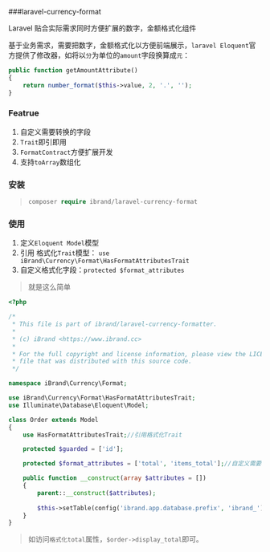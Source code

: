 ###laravel-currency-format

Laravel 贴合实际需求同时方便扩展的数字，金额格式化组件

基于业务需求，需要把数字，金额格式化以方便前端展示，`laravel Eloquent`官方提供了修改器，如将以`分`为单位的`amount`字段换算成`元`：

```php
public function getAmountAttribute()
{
	return number_format($this->value, 2, '.', '');
}
```

### Featrue

1. 自定义需要转换的字段
2. `Trait`即引即用
3. `FormatContract`方便扩展开发
4. 支持`toArray`数组化

### 安装

> ```php
> composer require ibrand/laravel-currency-format
> ```

### 使用

1. 定义`Eloquent Model`模型
2. 引用 格式化`Trait`模型： `use iBrand\Currency\Format\HasFormatAttributesTrait` 
3. 自定义格式化字段：`protected $format_attributes`

> 就是这么简单

```php
<?php

/*
 * This file is part of ibrand/laravel-currency-formatter.
 *
 * (c) iBrand <https://www.ibrand.cc>
 *
 * For the full copyright and license information, please view the LICENSE
 * file that was distributed with this source code.
 */

namespace iBrand\Currency\Format;

use iBrand\Currency\Format\HasFormatAttributesTrait;
use Illuminate\Database\Eloquent\Model;

class Order extends Model
{
    use HasFormatAttributesTrait;//引用格式化Trait

    protected $guarded = ['id'];

    protected $format_attributes = ['total', 'items_total'];//自定义需要格式化的字段，就是这么简单

    public function __construct(array $attributes = [])
    {
        parent::__construct($attributes);
      
      	$this->setTable(config('ibrand.app.database.prefix', 'ibrand_').'order');
    }
}
```

> 如访问`格式化total`属性，`$order->display_total`即可。
